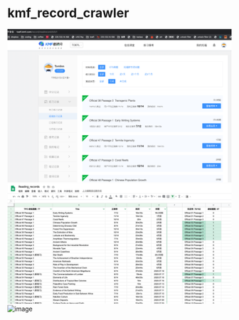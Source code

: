 # kmf_record_crawler

![image](https://github.com/tomlinn/kmf_record_crawler/blob/master/img/web-1.png)
![image](https://github.com/tomlinn/kmf_record_crawler/blob/master/img/google_sheet.png)
![image](https://github.com/tomlinn/kmf_record_crawler/blob/master/img/tutorial_800.gif)
